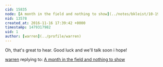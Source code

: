 ```yaml
---
cid: 15835
node: [A month in the field and nothing to show](../notes/bkleist/10-19-2016/a-month-in-the-field-and-nothing-to-show)
nid: 13578
created_at: 2016-11-16 17:39:42 +0000
timestamp: 1479317982
uid: 1
author: [warren](../profile/warren)
---
```


Oh, that's great to hear. Good luck and we'll talk soon i hope!

[warren](../profile/warren) replying to: [A month in the field and nothing to show](../notes/bkleist/10-19-2016/a-month-in-the-field-and-nothing-to-show)

